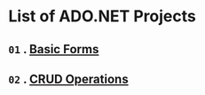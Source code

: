 # **List of ADO.NET Projects**

## `01` . [**Basic Forms**](https://github.com/nayanR3/SkillMineCodes/tree/master/SkillMineCodes/ADO.NET/BasicForm)

## `02` . [**CRUD Operations**](https://github.com/nayanR3/SkillMineCodes/tree/master/mdFiles/adoNetCRUD)